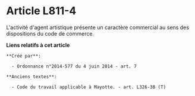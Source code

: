 # Article L811-4

L'activité d'agent artistique présente un caractère commercial au sens des dispositions du code de commerce.

**Liens relatifs à cet article**

	**Créé par**:

	  - Ordonnance n°2014-577 du 4 juin 2014 - art. 7

	**Anciens textes**:

	  - Code du travail applicable à Mayotte. - art. L326-38 (T)
